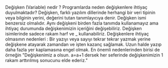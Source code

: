 Değişken (Variable) nedir ? Programlarda neden değişkenlere ihtiyaç duyulmaktadır?
Değişken, farklı yazılım dillerinde herhangi bir veri tipinin veya bilginin yerini, değerini tutan tanımlayıcıya denir.
Değişken ismi benzersiz olmalıdır.
Aynı değişkeni birden fazla tanımda kullanamayız ama ihtiyaç durumunda değişkenimizin içeriğini değişebiliriz.
Değişken isimlerinde sadece rakam harf ve _ kullanabiliriz.
Değişkenlere ihtiyaç olmasının nedenleri :
Bir yazıyı veya sayıyı tekrar tekrar yazmak yerine değişkene atayarak zamandan ve işten kazanç sağlamak.
Uzun halde yazıp daha fazla yer kaplamasına engel olmak. 
En önemli nedenlerinden birisi de örneğin "Değişkenimiz a olsun. a=a+1 dersek her seferinde değişkenimizin 1 rakam arttırılmış sonucunu elde ederiz."